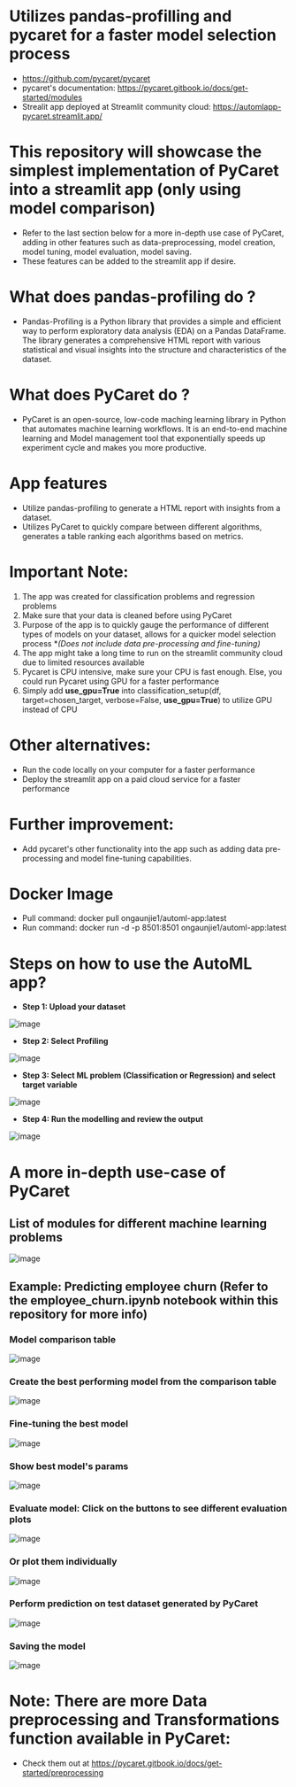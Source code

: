 # Utilizes pandas-profilling and pycaret for a faster model selection process 
* https://github.com/pycaret/pycaret
* pycaret's documentation: https://pycaret.gitbook.io/docs/get-started/modules
* Strealit app deployed at Streamlit community cloud: https://automlapp-pycaret.streamlit.app/

# This repository will showcase the simplest implementation of PyCaret into a streamlit app (only using model comparison)
* Refer to the last section below for a more in-depth use case of PyCaret, adding in other features such as data-preprocessing, model creation, model tuning, model evaluation, model saving.
* These features can be added to the streamlit app if desire.

# What does pandas-profiling do ?
* Pandas-Profiling is a Python library that provides a simple and efficient way to perform exploratory data analysis (EDA) on a Pandas DataFrame. The library generates a comprehensive HTML report with various statistical and visual insights into the structure and characteristics of the dataset.

# What does PyCaret do ?
* PyCaret is an open-source, low-code maching learning library in Python that automates machine learning workflows. It is an end-to-end machine learning and Model management
  tool that exponentially speeds up experiment cycle and makes you more productive.

# App features
* Utilize pandas-profiling to generate a HTML report with insights from a dataset.
* Utilizes PyCaret to quickly compare between different algorithms, generates a table ranking each algorithms based on metrics. 
  
# Important Note: 
1) The app was created for classification problems and regression problems
2) Make sure that your data is cleaned before using PyCaret
3) Purpose of the app is to quickly gauge the performance of different types of models on your dataset, allows for a quicker model selection process **(Does not include data pre-processing and fine-tuning)*
4) The app might take a long time to run on the streamlit community cloud due to limited resources available
5) Pycaret is CPU intensive, make sure your CPU is fast enough. Else, you could run Pycaret using GPU for a faster performance
6) Simply add **use_gpu=True** into classification_setup(df, target=chosen_target, verbose=False, **use_gpu=True**) to utilize GPU instead of CPU

# Other alternatives:
* Run the code locally on your computer for a faster performance
* Deploy the streamlit app on a paid cloud service for a faster performance

# Further improvement:
* Add pycaret's other functionality into the app such as adding data pre-processing and model fine-tuning capabilities.

# Docker Image
* Pull command: docker pull ongaunjie1/automl-app:latest
* Run command: docker run -d -p 8501:8501 ongaunjie1/automl-app:latest

# Steps on how to use the AutoML app?

* **Step 1: Upload your dataset**

![image](https://github.com/ongaunjie1/automl_streamlit/assets/118142884/643dd549-acf5-4862-9fb6-f31d9a8a54f7)

* **Step 2: Select Profiling** 

![image](https://github.com/ongaunjie1/automl_streamlit/assets/118142884/02bdc253-3ac2-4d5b-9ba4-daca22f48f2f)

* **Step 3: Select ML problem (Classification or Regression) and select target variable**

![image](https://github.com/ongaunjie1/automl_streamlit/assets/118142884/81790877-548f-42ee-a607-7a1f8a6f891b)

* **Step 4: Run the modelling and review the output**

![image](https://github.com/ongaunjie1/automl_streamlit/assets/118142884/598839fc-b4b0-413c-abf7-5ce577314ab8)

# A more in-depth use-case of PyCaret

## List of modules for different machine learning problems
![image](https://github.com/ongaunjie1/pycaret_automl_streamlit/assets/118142884/f1f936e5-2309-4861-ba07-0ae6b9a615f8)

## Example: Predicting employee churn (Refer to the employee_churn.ipynb notebook within this repository for more info)

### Model comparison table
![image](https://github.com/ongaunjie1/pycaret_automl_streamlit/assets/118142884/5b3e93d9-e9f5-4bd2-aba2-df347de26c6e)

### Create the best performing model from the comparison table
![image](https://github.com/ongaunjie1/pycaret_automl_streamlit/assets/118142884/05866e99-40b8-49ea-905b-2417725286cb)

### Fine-tuning the best model
![image](https://github.com/ongaunjie1/pycaret_automl_streamlit/assets/118142884/44768c95-8eb5-4d92-a83a-1b8356a43df7)

### Show best model's params
![image](https://github.com/ongaunjie1/pycaret_automl_streamlit/assets/118142884/b1077a97-63f7-4aef-a49b-3976915db9ee)

### Evaluate model: Click on the buttons to see different evaluation plots
![image](https://github.com/ongaunjie1/pycaret_automl_streamlit/assets/118142884/db642a08-4651-4e7c-ab3a-554d54ae81c0)

### Or plot them individually
![image](https://github.com/ongaunjie1/pycaret_automl_streamlit/assets/118142884/f33c1817-e0f8-4d06-bc8b-a0b0c2134eea)

### Perform prediction on test dataset generated by PyCaret
![image](https://github.com/ongaunjie1/pycaret_automl_streamlit/assets/118142884/e7913546-f04e-4e72-a141-4f6f3b31dda6)

### Saving the model
![image](https://github.com/ongaunjie1/pycaret_automl_streamlit/assets/118142884/e897a03c-ac60-48eb-b781-efe92858c2f0)

# Note: There are more Data preprocessing and Transformations function available in PyCaret:
* Check them out at https://pycaret.gitbook.io/docs/get-started/preprocessing






